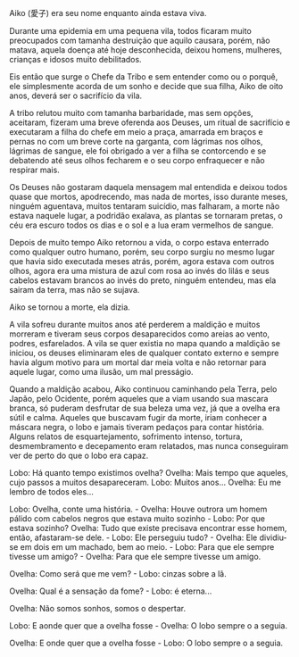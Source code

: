 Aiko (愛子) era seu nome enquanto ainda estava viva.

Durante uma epidemia em uma pequena vila, todos ficaram muito preocupados com tamanha destruição que aquilo causara, porém, não matava, aquela doença até hoje desconhecida, deixou homens, mulheres, crianças e idosos muito debilitados.

Eis então que surge o Chefe da Tribo e sem entender como ou o porquê, ele simplesmente acorda de um sonho e decide que sua filha, Aiko de oito anos, deverá ser o sacrifício da vila.

A tribo relutou muito com tamanha barbaridade, mas sem opções, aceitaram, fizeram uma breve oferenda aos Deuses, um ritual de sacrifício e executaram a filha do chefe em meio a praça, amarrada em braços e pernas no com um breve corte na garganta, com lágrimas nos olhos, lágrimas de sangue, ele foi obrigado a ver a filha se contorcendo e se debatendo até seus olhos fecharem e o seu corpo enfraquecer e não respirar mais.

Os Deuses não gostaram daquela mensagem mal entendida e deixou todos quase que mortos, apodrecendo, mas nada de mortes, isso durante meses, ninguém aguentava, muitos tentaram suicídio, mas falharam, a morte não estava naquele lugar, a podridão exalava, as plantas se tornaram pretas, o céu era escuro todos os dias e o sol e a lua eram vermelhos de sangue.

Depois de muito tempo Aiko retornou a vida, o corpo estava enterrado como qualquer outro humano, porém, seu corpo surgiu no mesmo lugar que havia sido executada meses atrás, porém, agora estava com outros olhos, agora era uma mistura de azul com rosa ao invés do lilás e seus cabelos estavam brancos ao invés do preto, ninguém entendeu, mas ela sairam da terra, mas não se sujava.

Aiko se tornou a morte, ela dizia.

A vila sofreu durante muitos anos até perderem a maldição e muitos morreram e tiveram seus corpos desaparecidos como areias ao vento, podres, esfarelados. A vila se quer existia no mapa quando a maldição se iniciou, os deuses eliminaram eles de qualquer contato externo e sempre havia algum motivo para um mortal dar meia volta e não retornar para aquele lugar, como uma ilusão, um mal presságio.

Quando a maldição acabou, Aiko continuou caminhando pela Terra, pelo Japão, pelo Ocidente, porém aqueles que a viam usando sua mascara branca, só puderam desfrutar de sua beleza uma vez, já que a ovelha era sútil e calma. Aqueles que buscavam fugir da morte, iriam conhecer a máscara negra, o lobo e jamais tiveram pedaços para contar história. Alguns relatos de esquartejamento, sofrimento intenso, tortura, desmembramento e decepamento eram relatados, mas nunca conseguiram ver de perto do que o lobo era capaz.

Lobo: Há quanto tempo existimos ovelha? Ovelha: Mais tempo que aqueles, cujo passos a muitos desapareceram. Lobo: Muitos anos... Ovelha: Eu me lembro de todos eles...

Lobo: Ovelha, conte uma história. - Ovelha: Houve outrora um homem pálido com cabelos negros que estava muito sozinho - Lobo: Por que estava sozinho? Ovelha: Tudo que existe precisava encontrar esse homem, então, afastaram-se dele. - Lobo: Ele perseguiu tudo? - Ovelha: Ele dividiu-se em dois em um machado, bem ao meio. - Lobo: Para que ele sempre tivesse um amigo? - Ovelha: Para que ele sempre tivesse um amigo.

Ovelha: Como será que me vem? - Lobo: cinzas sobre a lã.

Ovelha: Qual é a sensação da fome? - Lobo: é eterna...

Ovelha: Não somos sonhos, somos o despertar.

Lobo: E aonde quer que a ovelha fosse - Ovelha: O lobo sempre o a seguia.

Ovelha: E onde quer que a ovelha fosse - Lobo: O lobo sempre o a seguia.